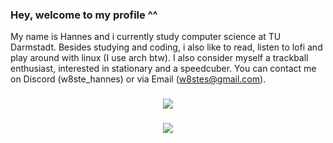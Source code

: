 ### Hey, welcome to my profile ^^
My name is Hannes and i currently study computer science at TU Darmstadt.
Besides studying and coding, i also like to read, listen to lofi and play around 
with linux (I use arch btw).
I also consider myself a trackball enthusiast, interested in stationary and a speedcuber.
You can contact me on Discord (w8ste_hannes) or via Email (w8stes@gmail.com).

<h3 align="center">
    <img src="https://github-readme-stats.vercel.app/api/top-langs/?username=w8ste&layout=compact&theme=tokyonight" 
</h3>

<h3 align="center">
    <img src="https://leetcard.jacoblin.cool/w8st3?theme=nord"
</h3>
